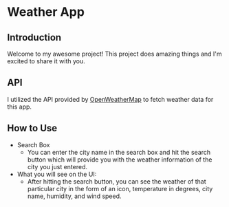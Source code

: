 # Weather App

## Introduction
Welcome to my awesome project! This project does amazing things and I'm excited to share it with you.

## API
I utilized the API provided by [OpenWeatherMap](https://openweathermap.org/) to fetch weather data for this app.

## How to Use
- Search Box
  - You can enter the city name in the search box and hit the search button which will provide you with the weather information of the city you just entered.
- What you will see on the UI: 
  - After hitting the search button, you can see the weather of that particular city in the form of an icon, temperature in degrees, city name, humidity, and wind speed.